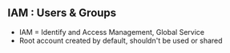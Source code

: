 
## IAM : Users & Groups

- IAM = Identify and Access Management, Global Service 
- Root account created by default, shouldn't be used or shared 
